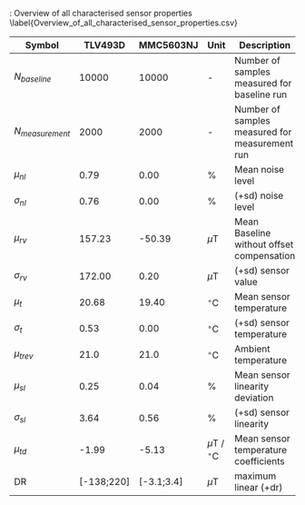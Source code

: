 : Overview of all characterised sensor properties \label{Overview_of_all_characterised_sensor_properties.csv}

| Symbol            | TLV493D    | MMC5603NJ  | Unit                 | Description                                    |
| ----------------- | ---------- | ---------- | -------------------- | ---------------------------------------------- |
| $N_{baseline}$    | 10000      | 10000      | -                    | Number of samples measured for baseline run    |
| $N_{measurement}$ | 2000       | 2000       | -                    | Number of samples measured for measurement run |
| $\mu_{nl}$        | 0.79       | 0.00       | %                    |  Mean noise level                              |
| $\sigma_{nl}$     | 0.76       | 0.00       | %                    | (+sd) noise level                              |
| $\mu_{rv}$        | 157.23     | -50.39     | $\mu$T               |  Mean Baseline without offset compensation     |
| $\sigma_{rv}$     | 172.00     | 0.20       | $\mu$T               | (+sd) sensor value                             |
| $\mu_{t}$         | 20.68      | 19.40      | $^{\circ}$C          | Mean sensor temperature                        |
| $\sigma_{t}$      | 0.53       | 0.00       | $^{\circ}$C          | (+sd) sensor temperature                       |
| $\mu_{trev}$      | 21.0       | 21.0       | $^{\circ}$C          | Ambient temperature                            |
| $\mu_{sl}$        | 0.25       | 0.04       | %                    |  Mean sensor linearity deviation               |
| $\sigma_{sl}$     | 3.64       | 0.56       | %                    | (+sd) sensor linearity                         |
| $\mu_{td}$        | -1.99      | -5.13      | $\mu$T / $^{\circ}$C |  Mean sensor temperature coefficients          |
| DR                | [-138;220] | [-3.1;3.4] |  $\mu$T              |  maximum linear (+dr)                          |

